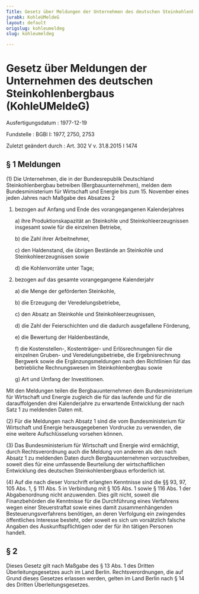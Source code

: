 ```yaml
---
Title: Gesetz über Meldungen der Unternehmen des deutschen Steinkohlenbergbaus
jurabk: KohleUMeldeG
layout: default
origslug: kohleumeldeg
slug: kohleumeldeg

---
```


# Gesetz über Meldungen der Unternehmen des deutschen Steinkohlenbergbaus (KohleUMeldeG)

Ausfertigungsdatum
:   1977-12-19

Fundstelle
:   BGBl I: 1977, 2750, 2753

Zuletzt geändert durch
:   Art. 302 V v. 31.8.2015 I 1474


## § 1 Meldungen

(1) Die Unternehmen, die in der Bundesrepublik Deutschland
Steinkohlenbergbau betreiben (Bergbauunternehmen), melden dem
Bundesministerium für Wirtschaft und Energie bis zum 15. November
eines jeden Jahres nach Maßgabe des Absatzes 2

1.  bezogen auf Anfang und Ende des vorangegangenen Kalenderjahres

    a)  ihre Produktionskapazität an Steinkohle und Steinkohleerzeugnissen
        insgesamt sowie für die einzelnen Betriebe,


    b)  die Zahl ihrer Arbeitnehmer,


    c)  den Haldenstand, die übrigen Bestände an Steinkohle und
        Steinkohleerzeugnissen sowie


    d)  die Kohlenvorräte unter Tage;





2.  bezogen auf das gesamte vorangegangene Kalenderjahr

    a)  die Menge der geförderten Steinkohle,


    b)  die Erzeugung der Veredelungsbetriebe,


    c)  den Absatz an Steinkohle und Steinkohleerzeugnissen,


    d)  die Zahl der Feierschichten und die dadurch ausgefallene Förderung,


    e)  die Bewertung der Haldenbestände,


    f)  die Kostenstellen-, Kostenträger- und Erlösrechnungen für die
        einzelnen Gruben- und Veredelungsbetriebe, die Ergebnisrechnung
        Bergwerk sowie die Ergänzungsmeldungen nach den Richtlinien für das
        betriebliche Rechnungswesen im Steinkohlenbergbau sowie


    g)  Art und Umfang der Investitionen.






Mit den Meldungen teilen die Bergbauunternehmen dem Bundesministerium
für Wirtschaft und Energie zugleich die für das laufende und für die
darauffolgenden drei Kalenderjahre zu erwartende Entwicklung der nach
Satz 1 zu meldenden Daten mit.

(2) Für die Meldungen nach Absatz 1 sind die vom Bundesministerium für
Wirtschaft und Energie herausgegebenen Vordrucke zu verwenden, die
eine weitere Aufschlüsselung vorsehen können.

(3) Das Bundesministerium für Wirtschaft und Energie wird ermächtigt,
durch Rechtsverordnung auch die Meldung von anderen als den nach
Absatz 1 zu meldenden Daten durch Bergbauunternehmen vorzuschreiben,
soweit dies für eine umfassende Beurteilung der wirtschaftlichen
Entwicklung des deutschen Steinkohlenbergbaus erforderlich ist.

(4) Auf die nach dieser Vorschrift erlangten Kenntnisse sind die §§
93, 97, 105 Abs. 1, § 111 Abs. 5 in Verbindung mit § 105 Abs. 1 sowie
§ 116 Abs. 1 der Abgabenordnung nicht anzuwenden. Dies gilt nicht,
soweit die Finanzbehörden die Kenntnisse für die Durchführung eines
Verfahrens wegen einer Steuerstraftat sowie eines damit
zusammenhängenden Besteuerungsverfahrens benötigen, an deren
Verfolgung ein zwingendes öffentliches Interesse besteht, oder soweit
es sich um vorsätzlich falsche Angaben des Auskunftspflichtigen oder
der für ihn tätigen Personen handelt.


## § 2

Dieses Gesetz gilt nach Maßgabe des § 13 Abs. 1 des Dritten
Überleitungsgesetzes auch im Land Berlin. Rechtsverordnungen, die auf
Grund dieses Gesetzes erlassen werden, gelten im Land Berlin nach § 14
des Dritten Überleitungsgesetzes.

